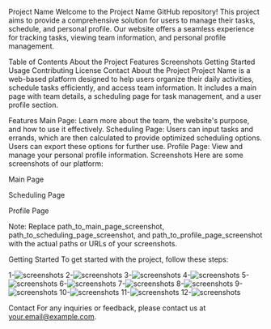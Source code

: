 Project Name
Welcome to the Project Name GitHub repository! This project aims to provide a comprehensive solution for users to manage their tasks, schedule, and personal profile. Our website offers a seamless experience for tracking tasks, viewing team information, and personal profile management.

Table of Contents
About the Project
Features
Screenshots
Getting Started
Usage
Contributing
License
Contact
About the Project
Project Name is a web-based platform designed to help users organize their daily activities, schedule tasks efficiently, and access team information. It includes a main page with team details, a scheduling page for task management, and a user profile section.

Features
Main Page: Learn more about the team, the website's purpose, and how to use it effectively.
Scheduling Page: Users can input tasks and errands, which are then calculated to provide optimized scheduling options. Users can export these options for further use.
Profile Page: View and manage your personal profile information.
Screenshots
Here are some screenshots of our platform:

Main Page

Scheduling Page

Profile Page

Note: Replace path_to_main_page_screenshot, path_to_scheduling_page_screenshot, and path_to_profile_page_screenshot with the actual paths or URLs of your screenshots.

Getting Started
To get started with the project, follow these steps:

1-![screenshots](screenshots/screen1.jpg)
2-![screenshots](screenshots/screen2.jpg)
3-![screenshots](screenshots/screen3.jpg)
4-![screenshots](screenshots/screen4.jpg)
5-![screenshots](screenshots/screen5.jpg)
6-![screenshots](screenshots/screen6.jpg)
7-![screenshots](screenshots/screen7.jpg)
8-![screenshots](screenshots/screen8.jpg)
9-![screenshots](screenshots/screen9.jpg)
10-![screenshots](screenshots/screen10.jpg)
11-![screenshots](screenshots/screen11.jpg)
12-![screenshots](screenshots/screen12.jpg)

Contact
For any inquiries or feedback, please contact us at your.email@example.com.
